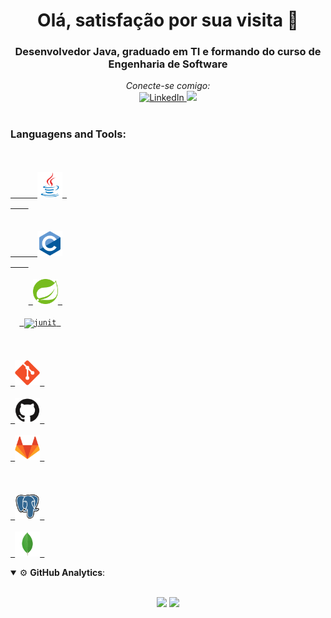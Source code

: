<h1 align="center"> Olá, satisfação por sua visita 👋 </h1>
<h3 align="center"> Desenvolvedor Java, graduado em TI e formando do curso de Engenharia de Software </h3>

<div align="center">  
  <i>Conecte-se comigo:</i><br>
    
  <a href="https://www.linkedin.com/in/tássio-fernandes-87a58b114" target="_blank">
    <img src="https://img.shields.io/badge/LinkedIn-%230077B5.svg?&style=flat-square&logo=linkedin&logoColor=white" alt="LinkedIn">
  </a>
  
  <a href="#" alt="gmail">
    <img src="https://img.shields.io/badge/-Gmail-FF0000?style=flat-square&labelColor=FF0000&logo=gmail&logoColor=white&link=tassiofernandescosta@gmail.com" />
  </a>
</div>

<br/>

<h3 align="left">Languagens and Tools:</h3>
<p align="left"> 

  <code> 
    <a href="https://www.java.com/en/" target="_blank">
      <img src="https://github.com/devicons/devicon/blob/master/icons/java/java-original.svg" alt="java" width="40" height="40"/> 
    </a>
  </code>
  
  <code> 
    <a href="https://devdocs.io/c/" target="_blank">
      <img src="https://github.com/devicons/devicon/blob/master/icons/c/c-original.svg" alt="c" width="40" height="40"/>
    </a>
  </code>
  
  <code> 
    <a href="https://spring.io/" target="_blank"> <img src="https://github.com/devicons/devicon/blob/master/icons/spring/spring-original.svg" alt="spring" width="40" height="40"/> </a>
  </code> 
    
<code> 
  <a href="https://junit.org/junit5/" target="_blank"> <img src="https://junit.org/junit5/assets/img/junit5-logo.png" alt="junit" width="40" height="40"/> </a>
  </code> 
    
  <br/>
  <br/>
  <code> 
<a href="https://git-scm.com/" target="_blank"> <img src="https://github.com/devicons/devicon/blob/master/icons/git/git-original.svg" alt="git" width="40" height="40"/> </a>
</code> 
  <code> 
<a href="https://github.com/" target="_blank"> <img src="https://github.com/devicons/devicon/blob/master/icons/github/github-original.svg" alt="github" width="40" height="40"/> </a>
</code> 
  <code> 
<a href="https://about.gitlab.com/" target="_blank"> <img src="https://github.com/devicons/devicon/blob/master/icons/gitlab/gitlab-original.svg" alt="gitlab" width="40" height="40"/> </a>
</code>
  <br/>
  <br/>
 <code> 
<a href="https://www.postgresql.org/" target="_blank"> <img src="https://github.com/devicons/devicon/blob/master/icons/postgresql/postgresql-original.svg" alt="postgres" width="40" height="40"/> </a>
</code> 

<code> 
<a href="https://www.mongodb.com/" target="_blank"> <img src="https://github.com/devicons/devicon/blob/master/icons/mongodb/mongodb-original.svg" alt="mongodb" width="40" height="40"/> </a>
</code> 
</p>

<details open>
    <summary>⚙ <b>GitHub Analytics</b>: </summary>
    <br>
    <p align="center">
        <img height="180em" src="https://github-readme-stats-eight-theta.vercel.app/api?username=tassiotfc&show_icons=true&theme=tokyonight&include_all_commits=true&count_private=true"/>
        <img height="180em" src="https://github-readme-stats-eight-theta.vercel.app/api/top-langs/?username=tassiotfc&layout=compact&langs_count=8&theme=tokyonight&include_all_commits=true&count_private=true"/>
    </p>
</details>

<!--
**tassiotfc/tassiotfc** is a ✨ _special_ ✨ repository because its `README.md` (this file) appears on your GitHub profile.

Here are some ideas to get you started:

- 🔭 I’m currently working on ...
- 🌱 I’m currently learning ...
- 👯 I’m looking to collaborate on ...
- 🤔 I’m looking for help with ...
- 💬 Ask me about ...
- 📫 How to reach me: ...
- 😄 Pronouns: ...
- ⚡ Fun fact: ...
-->
